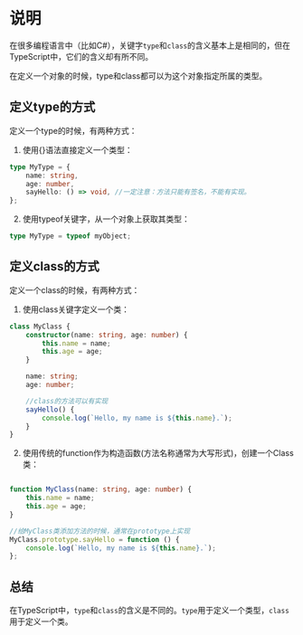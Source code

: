 # 说明

在很多编程语言中（比如C#），关键字`type`和`class`的含义基本上是相同的，但在TypeScript中，它们的含义却有所不同。

在定义一个对象的时候，type和class都可以为这个对象指定所属的类型。

## 定义type的方式

定义一个type的时候，有两种方式：

1. 使用{}语法直接定义一个类型：

```typescript
type MyType = {
    name: string,
    age: number,
    sayHello: () => void, //一定注意：方法只能有签名，不能有实现。
};
```

2. 使用typeof关键字，从一个对象上获取其类型：

```typescript
type MyType = typeof myObject;
```

## 定义class的方式

定义一个class的时候，有两种方式：

1. 使用class关键字定义一个类：

```typescript
class MyClass {
    constructor(name: string, age: number) {
        this.name = name;
        this.age = age;
    }

    name: string;
    age: number;

    //class的方法可以有实现
    sayHello() {
        console.log(`Hello, my name is ${this.name}.`);
    }
}
```

2. 使用传统的function作为构造函数(方法名称通常为大写形式)，创建一个Class类：

```typescript

function MyClass(name: string, age: number) {
    this.name = name;
    this.age = age;
}

//给MyClass类添加方法的时候，通常在prototype上实现
MyClass.prototype.sayHello = function () {
    console.log(`Hello, my name is ${this.name}.`);
};
```

## 总结

在TypeScript中，`type`和`class`的含义是不同的。`type`用于定义一个类型，`class`用于定义一个类。
